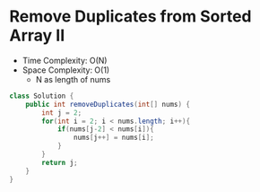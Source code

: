 # Remove Duplicates from Sorted Array II

- Time Complexity: O(N)
- Space Complexity: O(1)
  - N as length of nums

```java
class Solution {
    public int removeDuplicates(int[] nums) {
        int j = 2;
        for(int i = 2; i < nums.length; i++){
            if(nums[j-2] < nums[i]){
                nums[j++] = nums[i];
            }
        }
        return j;
    }
}
```
